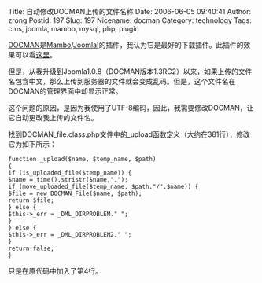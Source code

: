 Title: 自动修改DOCMAN上传的文件名称
Date: 2006-06-05 09:40:41
Author: zrong
Postid: 197
Slug: 197
Nicename: docman
Category: technology
Tags: cms, joomla, mambo, mysql, php, plugin

[DOCMAN](http://www.mambodocman.com/)是[Mambo](http://mamboserver.com/)/[Joomla!](http://www.joomla.org)的插件，我认为它是最好的下载插件。此插件的效果可以看[这里](http://cai.mediasky.cn/index.php?option=com_docman&Itemid=51)。

但是，从我升级到Joomla1.0.8（DOCMAN版本1.3RC2）以来，如果上传的文件名包含中文，那么上传到服务器的文件就会变成乱码。但是，这个文件名在DOCMAN的管理界面中却显示正常。

这个问题的原因，是因为我使用了UTF-8编码，因此，我需要修改DOCMAN，让它自动更改我上传的文件名。

找到DOCMAN\_file.class.php文件中的\_upload函数定义（大约在381行），修改它为如下所示：<!--more-->

``` {line="1" lang="php"}
function _upload($name, $temp_name, $path)
{
if (is_uploaded_file($temp_name)) {
$name = time().stristr($name,".");
if (move_uploaded_file($temp_name, $path."/".$name)) {
$file = new DOCMAN_File($name, $path);
return $file;
} else {
$this->_err = _DML_DIRPROBLEM." ";
}
} else {
$this->_err = _DML_DIRPROBLEM2." ";
}
return false;
}
```

只是在原代码中加入了第4行。

